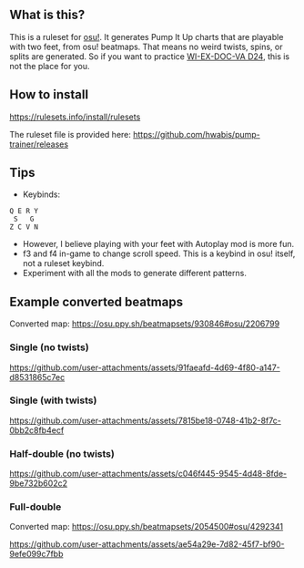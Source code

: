 ## What is this?

This is a ruleset for [osu!](https://github.com/ppy/osu). It generates Pump It Up charts that are playable with two feet, from osu! beatmaps. That means no weird twists, spins, or splits are generated.
So if you want to practice [WI-EX-DOC-VA D24](https://youtu.be/Q7lxEz3ibt0?t=156), this is not the place for you.

## How to install

https://rulesets.info/install/rulesets

The ruleset file is provided here: https://github.com/hwabis/pump-trainer/releases

## Tips

- Keybinds:
```
Q E R Y
 S   G
Z C V N
```
- However, I believe playing with your feet with Autoplay mod is more fun.
- f3 and f4 in-game to change scroll speed. This is a keybind in osu! itself, not a ruleset keybind.
- Experiment with all the mods to generate different patterns.

## Example converted beatmaps

Converted map: https://osu.ppy.sh/beatmapsets/930846#osu/2206799

### Single (no twists) 

https://github.com/user-attachments/assets/91faeafd-4d69-4f80-a147-d8531865c7ec

### Single (with twists)

https://github.com/user-attachments/assets/7815be18-0748-41b2-8f7c-0bb2c8fb4ecf

### Half-double (no twists)

https://github.com/user-attachments/assets/c046f445-9545-4d48-8fde-9be732b602c2

### Full-double

Converted map: https://osu.ppy.sh/beatmapsets/2054500#osu/4292341

https://github.com/user-attachments/assets/ae54a29e-7d82-45f7-bf90-9efe099c7fbb
